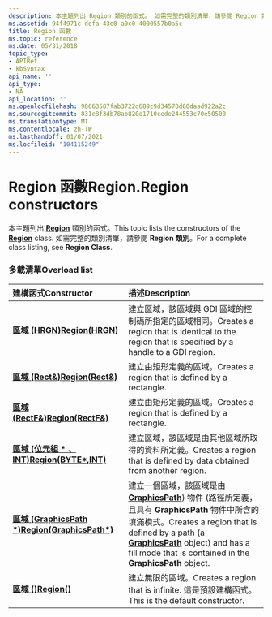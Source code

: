 ```yaml
---
description: 本主題列出 Region 類別的函式。 如需完整的類別清單，請參閱 Region 類別。
ms.assetid: 94f4971c-defa-43e0-a0c0-4000557b0a5c
title: Region 函數
ms.topic: reference
ms.date: 05/31/2018
topic_type:
- APIRef
- kbSyntax
api_name: ''
api_type:
- NA
api_location: ''
ms.openlocfilehash: 98663587fab3722d689c9d34578d60daad922a2c
ms.sourcegitcommit: 831e8f3db78ab820e1710cede244553c70e50500
ms.translationtype: MT
ms.contentlocale: zh-TW
ms.lasthandoff: 01/07/2021
ms.locfileid: "104115249"
---
```

# <a name="regionregion-constructors"></a><span data-ttu-id="132f2-104">Region 函數</span><span class="sxs-lookup"><span data-stu-id="132f2-104">Region.Region constructors</span></span>

<span data-ttu-id="132f2-105">本主題列出 [**Region**](/windows/desktop/api/gdiplusheaders/nl-gdiplusheaders-region) 類別的函式。</span><span class="sxs-lookup"><span data-stu-id="132f2-105">This topic lists the constructors of the [**Region**](/windows/desktop/api/gdiplusheaders/nl-gdiplusheaders-region) class.</span></span> <span data-ttu-id="132f2-106">如需完整的類別清單，請參閱 **Region 類別**。</span><span class="sxs-lookup"><span data-stu-id="132f2-106">For a complete class listing, see **Region Class**.</span></span>

### <a name="overload-list"></a><span data-ttu-id="132f2-107">多載清單</span><span class="sxs-lookup"><span data-stu-id="132f2-107">Overload list</span></span>



| <span data-ttu-id="132f2-108">建構函式</span><span class="sxs-lookup"><span data-stu-id="132f2-108">Constructor</span></span>                                                                 | <span data-ttu-id="132f2-109">描述</span><span class="sxs-lookup"><span data-stu-id="132f2-109">Description</span></span>                                                                                                                                                                                      |
|:----------------------------------------------------------------------------|:-------------------------------------------------------------------------------------------------------------------------------------------------------------------------------------------------|
| <span data-ttu-id="132f2-110">[**區域 (HRGN)**](/windows/win32/api/gdiplusheaders/nf-gdiplusheaders-region-region(inhrgn))</span><span class="sxs-lookup"><span data-stu-id="132f2-110">[**Region(HRGN)**](/windows/win32/api/gdiplusheaders/nf-gdiplusheaders-region-region(inhrgn))</span></span>                  | <span data-ttu-id="132f2-111">建立區域，該區域與 GDI 區域的控制碼所指定的區域相同。</span><span class="sxs-lookup"><span data-stu-id="132f2-111">Creates a region that is identical to the region that is specified by a handle to a GDI region.</span></span><br/>                                                                                       |
| <span data-ttu-id="132f2-112">[**區域 (Rect&)**](/windows/win32/api/gdiplusheaders/nf-gdiplusheaders-region-region(inconstrect_))</span><span class="sxs-lookup"><span data-stu-id="132f2-112">[**Region(Rect&)**](/windows/win32/api/gdiplusheaders/nf-gdiplusheaders-region-region(inconstrect_))</span></span>            | <span data-ttu-id="132f2-113">建立由矩形定義的區域。</span><span class="sxs-lookup"><span data-stu-id="132f2-113">Creates a region that is defined by a rectangle.</span></span><br/>                                                                                                                                      |
| <span data-ttu-id="132f2-114">[**區域 (RectF&)**](/windows/win32/api/gdiplusheaders/nf-gdiplusheaders-region-region(inconstrectf_))</span><span class="sxs-lookup"><span data-stu-id="132f2-114">[**Region(RectF&)**](/windows/win32/api/gdiplusheaders/nf-gdiplusheaders-region-region(inconstrectf_))</span></span>          | <span data-ttu-id="132f2-115">建立由矩形定義的區域。</span><span class="sxs-lookup"><span data-stu-id="132f2-115">Creates a region that is defined by a rectangle.</span></span><br/>                                                                                                                                      |
| <span data-ttu-id="132f2-116">[**區域 (位元組 \* 、INT)**](/windows/win32/api/gdiplusheaders/nf-gdiplusheaders-region-region(inconstbyte_inint))</span><span class="sxs-lookup"><span data-stu-id="132f2-116">[**Region(BYTE\*,INT)**](/windows/win32/api/gdiplusheaders/nf-gdiplusheaders-region-region(inconstbyte_inint))</span></span> | <span data-ttu-id="132f2-117">建立區域，該區域是由其他區域所取得的資料所定義。</span><span class="sxs-lookup"><span data-stu-id="132f2-117">Creates a region that is defined by data obtained from another region.</span></span> <br/>                                                                                                               |
| <span data-ttu-id="132f2-118">[**區域 (GraphicsPath \*)**](/windows/win32/api/gdiplusheaders/nf-gdiplusheaders-region-region(inconstgraphicspath))</span><span class="sxs-lookup"><span data-stu-id="132f2-118">[**Region(GraphicsPath\*)**](/windows/win32/api/gdiplusheaders/nf-gdiplusheaders-region-region(inconstgraphicspath))</span></span>        | <span data-ttu-id="132f2-119">建立一個區域，該區域是由 [**GraphicsPath**](/windows/desktop/api/gdipluspath/nl-gdipluspath-graphicspath)) 物件 (路徑所定義，且具有 **GraphicsPath** 物件中所含的填滿模式。</span><span class="sxs-lookup"><span data-stu-id="132f2-119">Creates a region that is defined by a path (a [**GraphicsPath**](/windows/desktop/api/gdipluspath/nl-gdipluspath-graphicspath) object) and has a fill mode that is contained in the **GraphicsPath** object.</span></span><br/> |
| <span data-ttu-id="132f2-120">[**區域 ()**](/windows/win32/api/gdiplusheaders/nf-gdiplusheaders-region-region(constregion_))</span><span class="sxs-lookup"><span data-stu-id="132f2-120">[**Region()**](/windows/win32/api/gdiplusheaders/nf-gdiplusheaders-region-region(constregion_))</span></span>                           | <span data-ttu-id="132f2-121">建立無限的區域。</span><span class="sxs-lookup"><span data-stu-id="132f2-121">Creates a region that is infinite.</span></span> <span data-ttu-id="132f2-122">這是預設建構函式。</span><span class="sxs-lookup"><span data-stu-id="132f2-122">This is the default constructor.</span></span> <br/>                                                                                                                  |



 

 
